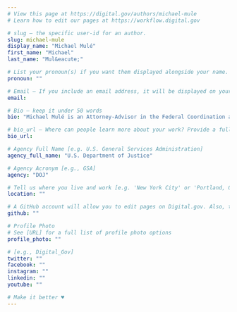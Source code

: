 ```yaml
---
# View this page at https://digital.gov/authors/michael-mule
# Learn how to edit our pages at https://workflow.digital.gov

# slug — the specific user-id for an author.
slug: michael-mule
display_name: "Michael Mulé"
first_name: "Michael"
last_name: "Mul&eacute;"

# List your pronoun(s) if you want them displayed alongside your name. If blank, we'll use just your name. Learn more http://mypronouns.org
pronoun: ""

# Email — If you include an email address, it will be displayed on your profile page
email:

# Bio — keep it under 50 words
bio: "Michael Mulé is an Attorney-Advisor in the Federal Coordination and Compliance Section of the Civil Rights Division at the U.S. Department of Justice. He conducts language access investigations, provides language access training and technical assistance, and administers LEP.gov."

# bio_url — Where can people learn more about your work? Provide a full URL [e.g. 'https://www.example.gov/']
bio_url:

# Agency Full Name [e.g. U.S. General Services Administration]
agency_full_name: "U.S. Department of Justice"

# Agency Acronym [e.g., GSA]
agency: "DOJ"

# Tell us where you live and work [e.g. 'New York City' or 'Portland, OR']
location: ""

# A GitHub account will allow you to edit pages on Digital.gov. Also, the image used in your GitHub account can be used to populate your digital.gov profile photo. Learn more about getting a Github account at [URL]
github: ""

# Profile Photo
# See [URL] for a full list of profile photo options
profile_photo: ""

# [e.g., Digital_Gov]
twitter: ""
facebook: ""
instagram: ""
linkedin: ""
youtube: ""

# Make it better ♥
---
```

